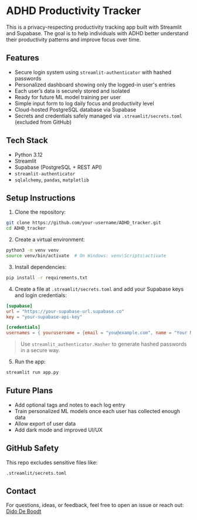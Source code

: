 # ADHD Productivity Tracker

This is a privacy-respecting productivity tracking app built with Streamlit and Supabase. The goal is to help individuals with ADHD better understand their productivity patterns and improve focus over time.

## Features

- Secure login system using `streamlit-authenticator` with hashed passwords
- Personalized dashboard showing only the logged-in user's entries
- Each user’s data is securely stored and isolated
- Ready for future ML model training per user
- Simple input form to log daily focus and productivity level
- Cloud-hosted PostgreSQL database via Supabase
- Secrets and credentials safely managed via `.streamlit/secrets.toml` (excluded from GitHub)

## Tech Stack

- Python 3.12
- Streamlit
- Supabase (PostgreSQL + REST API)
- `streamlit-authenticator`
- `sqlalchemy`, `pandas`, `matplotlib`

## Setup Instructions

1. Clone the repository:

```bash
git clone https://github.com/your-username/ADHD_tracker.git
cd ADHD_tracker
```

2. Create a virtual environment:

```bash
python3 -m venv venv
source venv/bin/activate  # On Windows: venv\Scripts\activate
```

3. Install dependencies:

```bash
pip install -r requirements.txt
```

4. Create a file at `.streamlit/secrets.toml` and add your Supabase keys and login credentials:

```toml
[supabase]
url = "https://your-supabase-url.supabase.co"
key = "your-supabase-api-key"

[credentials]
usernames = { yourusername = {email = "you@example.com", name = "Your Name", password = "hashed_password_here"} }
```

> Use `streamlit_authenticator.Hasher` to generate hashed passwords in a secure way.

5. Run the app:

```bash
streamlit run app.py
```

## Future Plans

- Add optional tags and notes to each log entry
- Train personalized ML models once each user has collected enough data
- Allow export of user data
- Add dark mode and improved UI/UX

## GitHub Safety

This repo excludes sensitive files like:

`.streamlit/secrets.toml`


## Contact

For questions, ideas, or feedback, feel free to open an issue or reach out: [Dido De Boodt](https://www.linkedin.com/in/dido-de-boodt/)